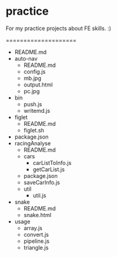 # practice

For my practice projects about FE skills. :)

====================

- README.md
- auto-nav
    - README.md
    - config.js
    - mb.jpg
    - output.html
    - pc.jpg
- bin
    - push.js
    - writemd.js
- figlet
    - README.md
    - figlet.sh
- package.json
- racingAnalyse
    - README.md
    - cars
        - carListToInfo.js
        - getCarList.js
    - package.json
    - saveCarInfo.js
    - util
        - util.js
- snake
    - README.md
    - snake.html
- usage
    - array.js
    - convert.js
    - pipeline.js
    - triangle.js
